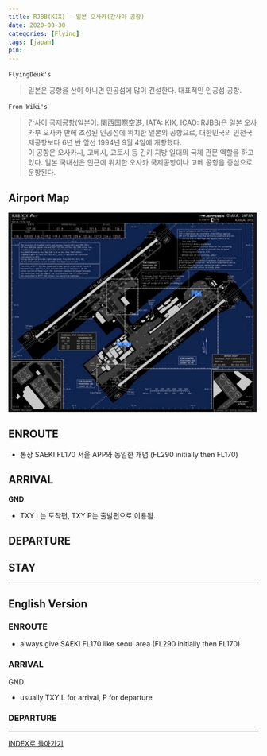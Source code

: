 ```yaml
---
title: RJBB(KIX) - 일본 오사카(간사이 공항)
date: 2020-08-30
categories: [Flying]
tags: [japan]
pin:
---
```


`FlyingDeuk's`
>일본은 공항을 산이 아니면 인공섬에 많이 건설한다. 대표적인 인공섬 공항.

`From Wiki's`
>간사이 국제공항(일본어: 関西国際空港, IATA: KIX, ICAO: RJBB)은 일본 오사카부 오사카 만에 조성된 인공섬에 위치한 일본의 공항으로, 대한민국의 인천국제공항보다 6년 반 앞선 1994년 9월 4일에 개항했다. <br>
이 공항은 오사카시, 고베시, 교토시 등 긴키 지방 일대의 국제 관문 역할을 하고 있다. 일본 국내선은 인근에 위치한 오사카 국제공항이나 고베 공항을 중심으로 운항된다.

## Airport Map
![kix](/img/flying/airport/kix_ap.jpg)

## ENROUTE
- 통상 SAEKI FL170 서울 APP와 동일한 개념 (FL290 initially then FL170)


## ARRIVAL
**GND**
- TXY L는 도착편, TXY P는 출발편으로 이용됨.


## DEPARTURE


## STAY


--------
## English Version

### ENROUTE
- always give SAEKI FL170 like seoul area (FL290 initially then FL170)


### ARRIVAL
GND
- usually TXY L for arrival, P for departure

### DEPARTURE

----

[INDEX로 돌아가기](/posts/KoreaJapanChina/)
